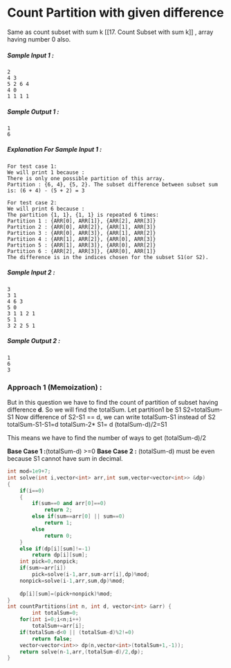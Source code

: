 # Count Partition with given difference

Same as count subset with sum k [[17. Count Subset with sum k]] , array having number 0 also.


##### Sample Input 1 :

```
2
4 3
5 2 6 4
4 0
1 1 1 1
```

##### Sample Output 1 :

```
1
6
```

##### Explanation For Sample Input 1 :

```
For test case 1:
We will print 1 because :
There is only one possible partition of this array.
Partition : {6, 4}, {5, 2}. The subset difference between subset sum is: (6 + 4) - (5 + 2) = 3

For test case 2:
We will print 6 because :
The partition {1, 1}, {1, 1} is repeated 6 times:
Partition 1 : {ARR[0], ARR[1]}, {ARR[2], ARR[3]}
Partition 2 : {ARR[0], ARR[2]}, {ARR[1], ARR[3]}
Partition 3 : {ARR[0], ARR[3]}, {ARR[1], ARR[2]}
Partition 4 : {ARR[1], ARR[2]}, {ARR[0], ARR[3]}
Partition 5 : {ARR[1], ARR[3]}, {ARR[0], ARR[2]}
Partition 6 : {ARR[2], ARR[3]}, {ARR[0], ARR[1]}
The difference is in the indices chosen for the subset S1(or S2).
```

##### Sample Input 2 :

```
3
3 1
4 6 3
5 0
3 1 1 2 1
5 1
3 2 2 5 1
```

##### Sample Output 2 :

```
1
6
3
```


### Approach 1 (Memoization) :

But in this question we have to find the count of partition of subset having difference **d**. 
So we will find the totalSum.
Let partition1 be S1
S2=totalSum-S1
Now difference of S2-S1 == d, we can write totalSum-S1 instead of S2
totalSum-S1-S1=d
totalSum-2* S1= d
(totalSum-d)/2=S1

This means we have to find the number of ways to get (totalSum-d)/2

**Base Case 1 :**(totalSum-d) >=0
**Base Case 2 :** (totalSum-d) must be even because S1 cannot have sum in decimal.

```cpp
int mod=1e9+7;
int solve(int i,vector<int> arr,int sum,vector<vector<int>> &dp)
{
    if(i==0)
    {
        if(sum==0 and arr[0]==0)
            return 2;
        else if(sum==arr[0] || sum==0)
            return 1;
        else
            return 0;
    }
    else if(dp[i][sum]!=-1)
        return dp[i][sum];
    int pick=0,nonpick;
    if(sum>=arr[i])
        pick=solve(i-1,arr,sum-arr[i],dp)%mod;
    nonpick=solve(i-1,arr,sum,dp)%mod;
    
    dp[i][sum]=(pick+nonpick)%mod;
}
int countPartitions(int n, int d, vector<int> &arr) {
        int totalSum=0;
    for(int i=0;i<n;i++)
        totalSum+=arr[i];
    if(totalSum-d<0 || (totalSum-d)%2!=0)
        return false;
    vector<vector<int>> dp(n,vector<int>(totalSum+1,-1));
    return solve(n-1,arr,(totalSum-d)/2,dp);
}
```


